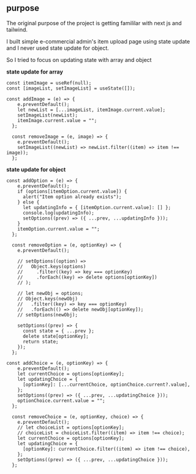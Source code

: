 
## purpose

The original purpose of the project is getting famililar with next js and tailwind.

I built simple e-commercial admin's item upload page using state update and I never used state update for object. 

So I tried to focus on updating state with array and object


**state update for array**
```
const itemImage = useRef(null);
const [imageList, setImageList] = useState([]);

const addImage = (e) => {
    e.preventDefault();
    let newList = [...imageList, itemImage.current.value];
    setImageList(newList);
    itemImage.current.value = "";
  };

  const removeImage = (e, image) => {
    e.preventDefault();
    setImageList((newList) => newList.filter((item) => item !== image));
  };
```


**state update for object**
```
const addOption = (e) => {
    e.preventDefault();
    if (options[itemOption.current.value]) {
      alert("Item option already exists");
    } else {
      let updatingInfo = { [itemOption.current.value]: [] };
      console.log(updatingInfo);
      setOptions((prev) => ({ ...prev, ...updatingInfo }));
    }
    itemOption.current.value = "";
  };

  const removeOption = (e, optionKey) => {
    e.preventDefault();
    
    // setOptions((option) =>
    //   Object.keys(options)
    //     .filter((key) => key === optionKey)
    //     .forEach((key) => delete options[optionKey])
    // );

    // let newObj = options;
    // Object.keys(newObj)
    //   .filter((key) => key === optionKey)
    //   .forEach(() => delete newObj[optionKey]);
    // setOptions(newObj);
    
    setOptions((prev) => {
      const state = { ...prev };
      delete state[optionKey];
      return state;
    });
  };
```

```
const addChoice = (e, optionKey) => {
    e.preventDefault();
    let currentChoice = options[optionKey];
    let updatingChoice = {
      [optionKey]: [...currentChoice, optionChoice.current?.value],
    };
    setOptions((prev) => ({ ...prev, ...updatingChoice }));
    optionChoice.current.value = "";
  };

  const removeChoice = (e, optionKey, choice) => {
    e.preventDefault();
    // let choiceList = options[optionKey];
    // choiceList = choiceList.filter((item) => item !== choice);
    let currentChoice = options[optionKey];
    let updatingChoice = {
      [optionKey]: currentChoice.filter((item) => item !== choice),
    };
    setOptions((prev) => ({ ...prev, ...updatingChoice }));
  };
```
